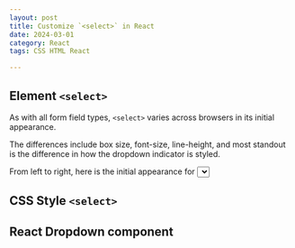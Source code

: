 ```yaml
---
layout: post
title: Customize `<select>` in React
date: 2024-03-01
category: React
tags: CSS HTML React

---
```


## Element `<select>`
As with all form field types, `<select>` varies across browsers in its initial appearance.

The differences include box size, font-size, line-height, and most standout is the difference in how the dropdown indicator is styled.

From left to right, here is the initial appearance for <select> in Firefox, Chrome, and Safari:
{% include figure.html path="assets/img/select-element.png" class="img-fluid rounded z-depth-1" %}


## CSS Style `<select>`

## React Dropdown component

